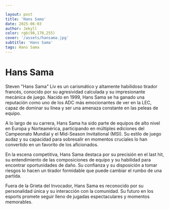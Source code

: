 ```yaml
---

layout: post
title: 'Hans Sama'
date: 2025-06-03
author: Jekyll
color: rgb(98,170,255)
cover: '/assets/hansama.jpg'
subtitle: 'Hans Sama'
tags: Hans Sama
---
```


# Hans Sama

Steven "Hans Sama" Liv es un carismático y altamente habilidoso tirador francés, conocido por su agresividad calculada y su impresionante mecánica de juego. Nacido en 1999, Hans Sama se ha ganado una reputación como uno de los ADC más emocionantes de ver en la LEC, capaz de dominar su línea y ser una amenaza constante en las peleas de equipo.

A lo largo de su carrera, Hans Sama ha sido parte de equipos de alto nivel en Europa y Norteamérica, participando en múltiples ediciones del Campeonato Mundial y el Mid-Season Invitational (MSI). Su estilo de juego audaz y su capacidad para sobresalir en momentos cruciales lo han convertido en un favorito de los aficionados.

En la escena competitiva, Hans Sama destaca por su precisión en el last hit, su entendimiento de las composiciones de equipo y su habilidad para encontrar oportunidades de daño. Su confianza y su disposición a tomar riesgos lo hacen un tirador formidable que puede cambiar el rumbo de una partida.

Fuera de la Grieta del Invocador, Hans Sama es reconocido por su personalidad única y su interacción con la comunidad. Su futuro en los esports promete seguir lleno de jugadas espectaculares y momentos memorables.